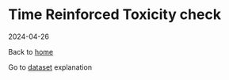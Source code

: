 Time Reinforced Toxicity check
================
2024-04-26

Back to [home](./home.md)

Go to [dataset](./dataset_loading.md) explanation

